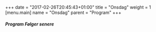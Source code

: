 +++
date = "2017-02-26T20:45:43+01:00"
title = "Onsdag"
weight = 1
[menu.main]
name = "Onsdag"
parent = "Program"
+++

##### Program Følger senere

<!--{{< display_table_csv_program file="content/program/onsdag.csv" class="striped bordered" >}}-->